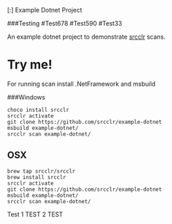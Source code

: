 [:] Example Dotnet Project

###Testing
#Test678
#Test590
#Test33


An example dotnet project to demonstrate [srcclr](https://www.srcclr.com) scans.

# Try me!

For running scan install .NetFramework and msbuild 

###Windows


```
choco install srcclr
srcclr activate
git clone https://github.com/srcclr/example-dotnet
msbuild example-dotnet/
srcclr scan example-dotnet/
```

##  OSX
```
brew tap srcclr/srcclr
brew install srcclr
srcclr activate
git clone https://github.com/srcclr/example-dotnet
msbuild example-dotnet/
srcclr scan example-dotnet/
```
Test 1
TEST 2
TEST


